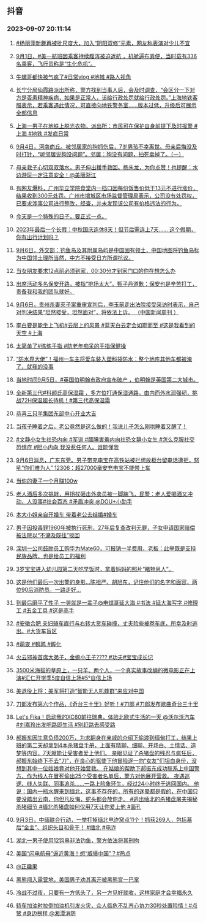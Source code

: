 ## 抖音 
### 2023-09-07 20:11:14

1. [#杨丽萍新舞再被批尺度大，加入“阴阳双修”元素，网友称表演对少儿不宜](https://www.iesdouyin.com/share/video/7275634958050331915/?region=CN&mid=7128219388427110401&u_code=0&titleType=title&did=MS4wLjABAAAANwkJuWIRFOzg5uCpDRpMj4OX-QryoDgn-yYlXQnRwQQ&iid=MS4wLjABAAAANwkJuWIRFOzg5uCpDRpMj4OX-QryoDgn-yYlXQnRwQQ&with_sec_did=1&from_ssr=1)

2. [9月1日，#美一航班因乘客持续腹泻被迫返航 ，机舱遍布粪便，当时载有336名乘客，飞行员称是“生化危机”。](https://www.iesdouyin.com/share/video/7275329538442218763/?region=CN&mid=7275329689550408508&u_code=0&titleType=title&did=MS4wLjABAAAANwkJuWIRFOzg5uCpDRpMj4OX-QryoDgn-yYlXQnRwQQ&iid=MS4wLjABAAAANwkJuWIRFOzg5uCpDRpMj4OX-QryoDgn-yYlXQnRwQQ&with_sec_did=1&from_ssr=1)

3. [牛螺哥都快被气疯了#日常vlog #地摊 #路人视角](https://www.iesdouyin.com/share/video/7275102673668558138/?region=CN&mid=7275102744023845693&u_code=0&titleType=title&did=MS4wLjABAAAANwkJuWIRFOzg5uCpDRpMj4OX-QryoDgn-yYlXQnRwQQ&iid=MS4wLjABAAAANwkJuWIRFOzg5uCpDRpMj4OX-QryoDgn-yYlXQnRwQQ&with_sec_did=1&from_ssr=1)

4. [长宁分局仙霞路派出所称，警方找到当事人后，会及时调查，“会区分一下对方是否患精神疾病，如果是正常人，该给行政处罚就给行政处罚。”上海地铁客服表示，若乘客遇此情况，可直接向地铁警务室……版本过低，升级后可展示全部信息](https://www.iesdouyin.com/share/video/7275621233423699241/?region=CN&mid=7005869691412187137&u_code=0&titleType=title&did=MS4wLjABAAAANwkJuWIRFOzg5uCpDRpMj4OX-QryoDgn-yYlXQnRwQQ&iid=MS4wLjABAAAANwkJuWIRFOzg5uCpDRpMj4OX-QryoDgn-yYlXQnRwQQ&with_sec_did=1&from_ssr=1)

5. [上海一男子在地铁上脱光衣物，派出所：市民可在保护自身前提下及时报警 #上海 #地铁 #发疯日常](https://www.iesdouyin.com/share/video/7275626291162877244/?region=CN&mid=7275626448394799932&u_code=0&titleType=title&did=MS4wLjABAAAANwkJuWIRFOzg5uCpDRpMj4OX-QryoDgn-yYlXQnRwQQ&iid=MS4wLjABAAAANwkJuWIRFOzg5uCpDRpMj4OX-QryoDgn-yYlXQnRwQQ&with_sec_did=1&from_ssr=1)

6. [9月4日，河南商丘。被邻居家的狗抓伤后，7岁男孩不幸离世。母亲后悔没及时打针，“听邻居说狗没问题”。邻居：狗没有问题，拍死卖掉了。（一）](https://www.iesdouyin.com/share/video/7275323667331042560/?region=CN&mid=7275324139615488829&u_code=0&titleType=title&did=MS4wLjABAAAANwkJuWIRFOzg5uCpDRpMj4OX-QryoDgn-yYlXQnRwQQ&iid=MS4wLjABAAAANwkJuWIRFOzg5uCpDRpMj4OX-QryoDgn-yYlXQnRwQQ&with_sec_did=1&from_ssr=1)

7. [母亲救子心切双双落水，男子伸出援手救回。杨朱龙，为你点赞！也提醒：水边游玩一定注意安全！@美丽浙江](https://www.iesdouyin.com/share/video/7275576284946664767/?region=CN&mid=7275576398524468029&u_code=0&titleType=title&did=MS4wLjABAAAANwkJuWIRFOzg5uCpDRpMj4OX-QryoDgn-yYlXQnRwQQ&iid=MS4wLjABAAAANwkJuWIRFOzg5uCpDRpMj4OX-QryoDgn-yYlXQnRwQQ&with_sec_did=1&from_ssr=1)

8. [有网友爆料，广州华立学院食堂内一档口因每份饭售价低于13元不进行涨价，结果收到300元处罚。广州市增城区市场监督管理局表示，公司没有处罚权，已要求涉事公司进行整改，经查，并未发现该公司有价格违法的行为。](https://www.iesdouyin.com/share/video/7275332124511571254/?region=CN&mid=7275332239930428197&u_code=0&titleType=title&did=MS4wLjABAAAANwkJuWIRFOzg5uCpDRpMj4OX-QryoDgn-yYlXQnRwQQ&iid=MS4wLjABAAAANwkJuWIRFOzg5uCpDRpMj4OX-QryoDgn-yYlXQnRwQQ&with_sec_did=1&from_ssr=1)

9. [今天是一个特殊的日子，要正式一点。](https://www.iesdouyin.com/share/video/7275557516375756069/?region=CN&mid=7275557557803060027&u_code=0&titleType=title&did=MS4wLjABAAAANwkJuWIRFOzg5uCpDRpMj4OX-QryoDgn-yYlXQnRwQQ&iid=MS4wLjABAAAANwkJuWIRFOzg5uCpDRpMj4OX-QryoDgn-yYlXQnRwQQ&with_sec_did=1&from_ssr=1)

10. [2023年最后一个长假：中秋国庆连休8天！但节后需连上7天…… 这个假期，你有出行计划吗？](https://www.iesdouyin.com/share/video/7275522653828517172/?region=CN&mid=6984445650330978337&u_code=0&titleType=title&did=MS4wLjABAAAANwkJuWIRFOzg5uCpDRpMj4OX-QryoDgn-yYlXQnRwQQ&iid=MS4wLjABAAAANwkJuWIRFOzg5uCpDRpMj4OX-QryoDgn-yYlXQnRwQQ&with_sec_did=1&from_ssr=1)

11. [9月6日，外交部：钓鱼岛及其附属岛屿是中国固有领土，中国地图将钓鱼岛标为中国领土理所当然，中方不接受日方所谓抗议。](https://www.iesdouyin.com/share/video/7275623402960915767/?region=CN&mid=7275623452412037949&u_code=0&titleType=title&did=MS4wLjABAAAANwkJuWIRFOzg5uCpDRpMj4OX-QryoDgn-yYlXQnRwQQ&iid=MS4wLjABAAAANwkJuWIRFOzg5uCpDRpMj4OX-QryoDgn-yYlXQnRwQQ&with_sec_did=1&from_ssr=1)

12. [当女朋友要求12点前必须到家，00:30分才到家门口的你在想怎么办](https://www.iesdouyin.com/share/video/7275556180624215307/?region=CN&mid=7275556273947511607&u_code=0&titleType=title&did=MS4wLjABAAAANwkJuWIRFOzg5uCpDRpMj4OX-QryoDgn-yYlXQnRwQQ&iid=MS4wLjABAAAANwkJuWIRFOzg5uCpDRpMj4OX-QryoDgn-yYlXQnRwQQ&with_sec_did=1&from_ssr=1)

13. [出席活动多名保安开路，被指“排场太大”。甄子丹道歉：保安也是辛苦打工，责备我和我的团队就好。](https://www.iesdouyin.com/share/video/7275346783214062885/?region=CN&mid=6884180370443470862&u_code=0&titleType=title&did=MS4wLjABAAAANwkJuWIRFOzg5uCpDRpMj4OX-QryoDgn-yYlXQnRwQQ&iid=MS4wLjABAAAANwkJuWIRFOzg5uCpDRpMj4OX-QryoDgn-yYlXQnRwQQ&with_sec_did=1&from_ssr=1)

14. [9月6日，贵州杀妻灭子案重审宣判后，李玉前走出法院接受采访时表示，自己对判决结果“坦然接受，坦然面对”，将依法上诉。 （中国新闻周刊 ）](https://www.iesdouyin.com/share/video/7275554970353585420/?region=CN&mid=7275555036921334589&u_code=0&titleType=title&did=MS4wLjABAAAANwkJuWIRFOzg5uCpDRpMj4OX-QryoDgn-yYlXQnRwQQ&iid=MS4wLjABAAAANwkJuWIRFOzg5uCpDRpMj4OX-QryoDgn-yYlXQnRwQQ&with_sec_did=1&from_ssr=1)

15. [李白要是能坐上飞机#云层上的风景 #蓝天白云定会如期而至 #这是我看到的天空 #上海](https://www.iesdouyin.com/share/video/7275411496845184297/?region=CN&mid=7076110100301088799&u_code=0&titleType=title&did=MS4wLjABAAAANwkJuWIRFOzg5uCpDRpMj4OX-QryoDgn-yYlXQnRwQQ&iid=MS4wLjABAAAANwkJuWIRFOzg5uCpDRpMj4OX-QryoDgn-yYlXQnRwQQ&with_sec_did=1&from_ssr=1)

16. [太简单了#练练手指  #防老年痴呆的手指保健操](https://www.iesdouyin.com/share/video/7274881206225866041/?region=CN&mid=7271211017906981693&u_code=0&titleType=title&did=MS4wLjABAAAANwkJuWIRFOzg5uCpDRpMj4OX-QryoDgn-yYlXQnRwQQ&iid=MS4wLjABAAAANwkJuWIRFOzg5uCpDRpMj4OX-QryoDgn-yYlXQnRwQQ&with_sec_did=1&from_ssr=1)

17. [“防水界大佬”！福州一车主将爱车装入塑料袋防水：整个地库其他车都被淹了，就我的没事](https://www.iesdouyin.com/share/video/7275646517472464185/?region=CN&mid=7275646672921758520&u_code=0&titleType=title&did=MS4wLjABAAAANwkJuWIRFOzg5uCpDRpMj4OX-QryoDgn-yYlXQnRwQQ&iid=MS4wLjABAAAANwkJuWIRFOzg5uCpDRpMj4OX-QryoDgn-yYlXQnRwQQ&with_sec_did=1&from_ssr=1)

18. [当地时间9月5日，#英国伯明翰市政府宣布破产 ，伯明翰是英国第二大城市。](https://www.iesdouyin.com/share/video/7275357597174091062/?region=CN&mid=7275357730972666682&u_code=0&titleType=title&did=MS4wLjABAAAANwkJuWIRFOzg5uCpDRpMj4OX-QryoDgn-yYlXQnRwQQ&iid=MS4wLjABAAAANwkJuWIRFOzg5uCpDRpMj4OX-QryoDgn-yYlXQnRwQQ&with_sec_did=1&from_ssr=1)

19. [全新第三代#科颜氏高保湿霜 ，多方位打通保湿通路，由内而外水润强韧，挑战72H保湿超长待机！#第三代高保湿霜](https://www.iesdouyin.com/share/video/7273078174462840099/?region=CN&mid=7273109604421192508&u_code=0&titleType=title&did=MS4wLjABAAAANwkJuWIRFOzg5uCpDRpMj4OX-QryoDgn-yYlXQnRwQQ&iid=MS4wLjABAAAANwkJuWIRFOzg5uCpDRpMj4OX-QryoDgn-yYlXQnRwQQ&with_sec_did=1&from_ssr=1)

20. [恭喜三只羊集团东部中心开业大吉](https://www.iesdouyin.com/share/video/7275558139477396799/?region=CN&mid=7267534328081500989&u_code=0&titleType=title&did=MS4wLjABAAAANwkJuWIRFOzg5uCpDRpMj4OX-QryoDgn-yYlXQnRwQQ&iid=MS4wLjABAAAANwkJuWIRFOzg5uCpDRpMj4OX-QryoDgn-yYlXQnRwQQ&with_sec_did=1&from_ssr=1)

21. [当孩子睡着之后，老公竟然是这么做的！我说儿子怎么刚哄睡着又醒了！](https://www.iesdouyin.com/share/video/7275515644282522895/?region=CN&mid=7275515714406992677&u_code=0&titleType=title&did=MS4wLjABAAAANwkJuWIRFOzg5uCpDRpMj4OX-QryoDgn-yYlXQnRwQQ&iid=MS4wLjABAAAANwkJuWIRFOzg5uCpDRpMj4OX-QryoDgn-yYlXQnRwQQ&with_sec_did=1&from_ssr=1)

22. [#文静小女生社恐内向 #军训 #腼腆害羞内向社恐文静小女生 #怎么克服社交恐惧症 #胆小内向  我没惹任何人。谁能懂我](https://www.iesdouyin.com/share/video/7275320880157314367/?region=CN&mid=7275320924446673719&u_code=0&titleType=title&did=MS4wLjABAAAANwkJuWIRFOzg5uCpDRpMj4OX-QryoDgn-yYlXQnRwQQ&iid=MS4wLjABAAAANwkJuWIRFOzg5uCpDRpMj4OX-QryoDgn-yYlXQnRwQQ&with_sec_did=1&from_ssr=1)

23. [9月6日消息，广东东莞。男子带充电宝在高铁站被拦想放柜台留电话遭拒，怒吼“你们难为人” 12306：超27000毫安充电宝不能带上车](https://www.iesdouyin.com/share/video/7275654695371164962/?region=CN&mid=6948732789508279048&u_code=0&titleType=title&did=MS4wLjABAAAANwkJuWIRFOzg5uCpDRpMj4OX-QryoDgn-yYlXQnRwQQ&iid=MS4wLjABAAAANwkJuWIRFOzg5uCpDRpMj4OX-QryoDgn-yYlXQnRwQQ&with_sec_did=1&from_ssr=1)

24. [当你的妻子一个月赚100w](https://www.iesdouyin.com/share/video/7275299993320164642/?region=CN&mid=7196271216074754871&u_code=0&titleType=title&did=MS4wLjABAAAANwkJuWIRFOzg5uCpDRpMj4OX-QryoDgn-yYlXQnRwQQ&iid=MS4wLjABAAAANwkJuWIRFOzg5uCpDRpMj4OX-QryoDgn-yYlXQnRwQQ&with_sec_did=1&from_ssr=1)

25. [老人酒后多次挑衅，用拐杖砸击外卖员被一脚踹飞，民警：老人爱喝酒又冲动，人没事#社会百态 #矛盾冲突 @DOU+小助手](https://www.iesdouyin.com/share/video/7275229294073351479/?region=CN&mid=7275229465662212921&u_code=0&titleType=title&did=MS4wLjABAAAANwkJuWIRFOzg5uCpDRpMj4OX-QryoDgn-yYlXQnRwQQ&iid=MS4wLjABAAAANwkJuWIRFOzg5uCpDRpMj4OX-QryoDgn-yYlXQnRwQQ&with_sec_did=1&from_ssr=1)

26. [本大小姐亲自开婚车 带着老公去结婚#婚车](https://www.iesdouyin.com/share/video/7275605060103507255/?region=CN&mid=7038501009744415519&u_code=0&titleType=title&did=MS4wLjABAAAANwkJuWIRFOzg5uCpDRpMj4OX-QryoDgn-yYlXQnRwQQ&iid=MS4wLjABAAAANwkJuWIRFOzg5uCpDRpMj4OX-QryoDgn-yYlXQnRwQQ&with_sec_did=1&from_ssr=1)

27. [男子因投毒罪1960年被执行死刑，27年后复查改判无罪，子女申请国家赔偿被法院以“不溯及既往”驳回](https://www.iesdouyin.com/share/video/7275308248557866240/?region=CN&mid=7171414689270860551&u_code=0&titleType=title&did=MS4wLjABAAAANwkJuWIRFOzg5uCpDRpMj4OX-QryoDgn-yYlXQnRwQQ&iid=MS4wLjABAAAANwkJuWIRFOzg5uCpDRpMj4OX-QryoDgn-yYlXQnRwQQ&with_sec_did=1&from_ssr=1)

28. [深圳一公司鼓励员工购华为Mate60，可报销一半费用，老板：此举既是支持民族品牌，也是给员工的福利](https://www.iesdouyin.com/share/video/7275624865611238708/?region=CN&mid=6867184711702153224&u_code=0&titleType=title&did=MS4wLjABAAAANwkJuWIRFOzg5uCpDRpMj4OX-QryoDgn-yYlXQnRwQQ&iid=MS4wLjABAAAANwkJuWIRFOzg5uCpDRpMj4OX-QryoDgn-yYlXQnRwQQ&with_sec_did=1&from_ssr=1)

29. [3岁宝宝进入幼儿园第二天吃早饭时，拿着妈妈的照片“睹物思人”。](https://www.iesdouyin.com/share/video/7275545349471636747/?region=CN&mid=7275545423614315319&u_code=0&titleType=title&did=MS4wLjABAAAANwkJuWIRFOzg5uCpDRpMj4OX-QryoDgn-yYlXQnRwQQ&iid=MS4wLjABAAAANwkJuWIRFOzg5uCpDRpMj4OX-QryoDgn-yYlXQnRwQQ&with_sec_did=1&from_ssr=1)

30. [这是他们最后一次出警的身影…陈祖严、胡旭东，记住他们的名字和面容，两位90后消防员。一路走好…](https://www.iesdouyin.com/share/video/7275629632848743717/?region=CN&mid=7275629676305959739&u_code=0&titleType=title&did=MS4wLjABAAAANwkJuWIRFOzg5uCpDRpMj4OX-QryoDgn-yYlXQnRwQQ&iid=MS4wLjABAAAANwkJuWIRFOzg5uCpDRpMj4OX-QryoDgn-yYlXQnRwQQ&with_sec_did=1&from_ssr=1)

31. [到最后磨平了性子 一晃就是一辈子@电焊哥延大海 #书法 #延大海写字 #修理工 #五金工具 #这是高手](https://www.iesdouyin.com/share/video/7275276723812322621/?region=CN&mid=7224926523550190391&u_code=0&titleType=title&did=MS4wLjABAAAANwkJuWIRFOzg5uCpDRpMj4OX-QryoDgn-yYlXQnRwQQ&iid=MS4wLjABAAAANwkJuWIRFOzg5uCpDRpMj4OX-QryoDgn-yYlXQnRwQQ&with_sec_did=1&from_ssr=1)

32. [#安徽合肥 夫妇骑车直行与右转大货车碰撞，丈夫险些被卷车底，所幸及时逃出。#大货车盲区](https://www.iesdouyin.com/share/video/7275473088681200954/?region=CN&mid=7275473418736765752&u_code=0&titleType=title&did=MS4wLjABAAAANwkJuWIRFOzg5uCpDRpMj4OX-QryoDgn-yYlXQnRwQQ&iid=MS4wLjABAAAANwkJuWIRFOzg5uCpDRpMj4OX-QryoDgn-yYlXQnRwQQ&with_sec_did=1&from_ssr=1)

33. [#萌宠 #鹌鹑 #孵化](https://www.iesdouyin.com/share/video/7275279935332273465/?region=CN&mid=7275279994304219964&u_code=0&titleType=title&did=MS4wLjABAAAANwkJuWIRFOzg5uCpDRpMj4OX-QryoDgn-yYlXQnRwQQ&iid=MS4wLjABAAAANwkJuWIRFOzg5uCpDRpMj4OX-QryoDgn-yYlXQnRwQQ&with_sec_did=1&from_ssr=1)

34. [火云邪神首席大弟子，金蟾小王子???? #功夫#宝宝成长记](https://www.iesdouyin.com/share/video/7274609085801090362/?region=CN&mid=7274609120190270267&u_code=0&titleType=title&did=MS4wLjABAAAANwkJuWIRFOzg5uCpDRpMj4OX-QryoDgn-yYlXQnRwQQ&iid=MS4wLjABAAAANwkJuWIRFOzg5uCpDRpMj4OX-QryoDgn-yYlXQnRwQQ&with_sec_did=1&from_ssr=1)

35. [3500米海拔的草原上，一只羊、两个人，一个真实故事改编的微电影正在上演#汇仁开学季5度自信上场#5°自信上场](https://www.iesdouyin.com/share/video/7275325382058888460/?region=CN&mid=7275325524551961405&u_code=0&titleType=title&did=MS4wLjABAAAANwkJuWIRFOzg5uCpDRpMj4OX-QryoDgn-yYlXQnRwQQ&iid=MS4wLjABAAAANwkJuWIRFOzg5uCpDRpMj4OX-QryoDgn-yYlXQnRwQQ&with_sec_did=1&from_ssr=1)

36. [美退役上将：美军将打造“智能无人机蜂群”来应对中国](https://www.iesdouyin.com/share/video/7275294527630413096/?region=CN&mid=7148710223599306766&u_code=0&titleType=title&did=MS4wLjABAAAANwkJuWIRFOzg5uCpDRpMj4OX-QryoDgn-yYlXQnRwQQ&iid=MS4wLjABAAAANwkJuWIRFOzg5uCpDRpMj4OX-QryoDgn-yYlXQnRwQQ&with_sec_did=1&from_ssr=1)

37. [刀郎发布第六个作品，《奇台三十里》好听！#刀郎 #刀郎发布歌曲奇台三十里](https://www.iesdouyin.com/share/video/7275354719026040122/?region=CN&mid=7275354780549679930&u_code=0&titleType=title&did=MS4wLjABAAAANwkJuWIRFOzg5uCpDRpMj4OX-QryoDgn-yYlXQnRwQQ&iid=MS4wLjABAAAANwkJuWIRFOzg5uCpDRpMj4OX-QryoDgn-yYlXQnRwQQ&with_sec_did=1&from_ssr=1)

38. [Let's Fika！启动我的XC60前往瑞典，体验北欧式生活的一天 @沃尔沃汽车  #刘嘉玲出发吧路即生活  #别赶路去感受路](https://www.iesdouyin.com/share/video/7274800505128373560/?region=CN&mid=7274596516096953148&u_code=0&titleType=title&did=MS4wLjABAAAANwkJuWIRFOzg5uCpDRpMj4OX-QryoDgn-yYlXQnRwQQ&iid=MS4wLjABAAAANwkJuWIRFOzg5uCpDRpMj4OX-QryoDgn-yYlXQnRwQQ&with_sec_did=1&from_ssr=1)

39. [郝振东因生意负债200万，为求翻身在亲戚的介绍下偷渡到缅甸打工，结果上班的第二天却拿到4本杀猪盘手册，上面有精聊、细聊、开场白、土情话、造梦等内容，7天就能让受害者爱上他们。
亲眼见证了杀猪盘的残忍与疯狂后，郝振东始终下不去“刀”，在良心的驱使下他冒险逐一向“女友”们坦白身份，没想到其中一位姑娘竟对他开始营救。
在姑娘的帮助下郝振东成功联系上中国警方，作为线人在冒死偷出25个受害者名单后，警方对他展开营救。
夜遇巡逻、线人失联、同事追杀......一路上险象环生，经过24小时终于逃回国内。
他说：国内一瓶水醒来到缅北，这事不存在的，所有的迷晕都是假的，在中国只要没踏出云南，你但凡反悔，蛇头都会放你走。 
#逃出缅北的杀猪盘屠夫揭秘杀猪细节 
#缅北杀猪盘如何仅用7天让你爱上他 
#面孔](https://www.iesdouyin.com/share/video/7274697354438085951/?region=CN&mid=7274698581490109243&u_code=0&titleType=title&did=MS4wLjABAAAANwkJuWIRFOzg5uCpDRpMj4OX-QryoDgn-yYlXQnRwQQ&iid=MS4wLjABAAAANwkJuWIRFOzg5uCpDRpMj4OX-QryoDgn-yYlXQnRwQQ&with_sec_did=1&from_ssr=1)

40. [9月3日，中缅联合行动，一举打掉缅北电诈窝点11个！抓获269人，包括幕后“金主”、组织头目和骨干！ #缅北 #电诈](https://www.iesdouyin.com/share/video/7275324863647173900/?region=CN&mid=7275324907494509370&u_code=0&titleType=title&did=MS4wLjABAAAANwkJuWIRFOzg5uCpDRpMj4OX-QryoDgn-yYlXQnRwQQ&iid=MS4wLjABAAAANwkJuWIRFOzg5uCpDRpMj4OX-QryoDgn-yYlXQnRwQQ&with_sec_did=1&from_ssr=1)

41. [湖北一男子使用12钩串非法钓鱼，警方依法将其刑拘](https://www.iesdouyin.com/share/video/7275281098513337663/?region=CN&mid=7275281177823644477&u_code=0&titleType=title&did=MS4wLjABAAAANwkJuWIRFOzg5uCpDRpMj4OX-QryoDgn-yYlXQnRwQQ&iid=MS4wLjABAAAANwkJuWIRFOzg5uCpDRpMj4OX-QryoDgn-yYlXQnRwQQ&with_sec_did=1&from_ssr=1)

42. [美国“闪电航母”逼近黄海！想“威慑中国”？#热点](https://www.iesdouyin.com/share/video/7275492732724989242/?region=CN&mid=7090482682723698695&u_code=0&titleType=title&did=MS4wLjABAAAANwkJuWIRFOzg5uCpDRpMj4OX-QryoDgn-yYlXQnRwQQ&iid=MS4wLjABAAAANwkJuWIRFOzg5uCpDRpMj4OX-QryoDgn-yYlXQnRwQQ&with_sec_did=1&from_ssr=1)

43. [@正趣果](https://www.iesdouyin.com/share/video/7275604592098872611/?region=CN&mid=7275604666400934693&u_code=0&titleType=title&did=MS4wLjABAAAANwkJuWIRFOzg5uCpDRpMj4OX-QryoDgn-yYlXQnRwQQ&iid=MS4wLjABAAAANwkJuWIRFOzg5uCpDRpMj4OX-QryoDgn-yYlXQnRwQQ&with_sec_did=1&from_ssr=1)

44. [黑熊闯入露营地，美国男子劝其离开被黑熊赏一巴掌](https://www.iesdouyin.com/share/video/7275522901875395852/?region=CN&mid=6650281548400560897&u_code=0&titleType=title&did=MS4wLjABAAAANwkJuWIRFOzg5uCpDRpMj4OX-QryoDgn-yYlXQnRwQQ&iid=MS4wLjABAAAANwkJuWIRFOzg5uCpDRpMj4OX-QryoDgn-yYlXQnRwQQ&with_sec_did=1&from_ssr=1)

45. [冷战不过夜，只要有一方低头了，另一方见好就收，这样家庭才会幸福永久](https://www.iesdouyin.com/share/video/7275282426467814715/?region=CN&mid=7275282623147035448&u_code=0&titleType=title&did=MS4wLjABAAAANwkJuWIRFOzg5uCpDRpMj4OX-QryoDgn-yYlXQnRwQQ&iid=MS4wLjABAAAANwkJuWIRFOzg5uCpDRpMj4OX-QryoDgn-yYlXQnRwQQ&with_sec_did=1&from_ssr=1)

46. [轿车加油时拉倒加油机引发火灾，众人临危不乱齐心协力30秒处置险情！#点赞 #身边榜样 @湘潭消防](https://www.iesdouyin.com/share/video/7275551064277978427/?region=CN&mid=7275551149858605885&u_code=0&titleType=title&did=MS4wLjABAAAANwkJuWIRFOzg5uCpDRpMj4OX-QryoDgn-yYlXQnRwQQ&iid=MS4wLjABAAAANwkJuWIRFOzg5uCpDRpMj4OX-QryoDgn-yYlXQnRwQQ&with_sec_did=1&from_ssr=1)

